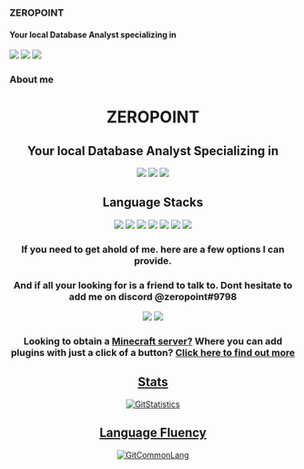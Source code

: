<!-- Entitled User -->
<h3 aligh="left">ZEROPOINT</h3>
<h4 align="left">Your local Database Analyst specializing in</h4>
<div align="left">
    <a href="https://www.mysql.com"><img
            src="https://img.shields.io/badge/mysql-%234479A1?style=for-the-badge&logo=mysql&logoColor=white"></a>
    <a href="https://redis.io"><img
            src="https://img.shields.io/badge/redis-%23DC382D?style=for-the-badge&logo=redis&logoColor=white"></a>
    <a href="https://mongodb.com"><img
            src="https://img.shields.io/badge/mongodb-%2347A248?style=for-the-badge&logo=mongodb&logoColor=white"></a>
</div>

<!-- About me -->
<h3 align="left">About me</h2>

<!-- Entitled User -->
<h1 align="center">ZEROPOINT</h1>
<h2 align="center">Your local Database Analyst Specializing in</h2>
<div align="center">
    <a href="https://www.mysql.com"><img
            src="https://img.shields.io/badge/mysql-%234479A1?style=for-the-badge&logo=mysql&logoColor=white"></a>
    <a href="https://redis.io"><img
            src="https://img.shields.io/badge/redis-%23DC382D?style=for-the-badge&logo=redis&logoColor=white"></a>
    <a href="https://mongodb.com"><img
            src="https://img.shields.io/badge/mongodb-%2347A248?style=for-the-badge&logo=mongodb&logoColor=white"></a>
</div>

<div align="center">
    <h2> Language Stacks </h2>
    <!-- Fullstack -->
    <a href="https://html.spec.whatwg.org/multipage/"><img
            src="https://camo.githubusercontent.com/ca7735d3a04dacb883f9b881213b3983ce3f106ac2fccc0d2ec86af3911c942e/68747470733a2f2f696d672e736869656c64732e696f2f62616467652f68746d6c352532302d2532334533344632362e7376673f7374796c653d666f722d7468652d6261646765266c6f676f3d68746d6c35266c6f676f436f6c6f723d7768697465"></a>
    <a href="https://www.tutorialspoint.com/css/css3_tutorial.htm"><img
            src="https://camo.githubusercontent.com/9d8b840ae1e7f64bfba7795cc23ac4c75bd1255907a87c99bef9b3d52d725630/68747470733a2f2f696d672e736869656c64732e696f2f62616467652f637373332532302d2532333135373242362e7376673f7374796c653d666f722d7468652d6261646765266c6f676f3d63737333266c6f676f436f6c6f723d7768697465"></a>
    <a href="https://www.javascript.com/"><img
            src="https://camo.githubusercontent.com/d64756f90fff303b8d8cd114d331f59ab8e4106384dd669aca2722b0435ea662/68747470733a2f2f696d672e736869656c64732e696f2f62616467652f6a6176617363726970742532302d2532333332333333302e7376673f7374796c653d666f722d7468652d6261646765266c6f676f3d6a617661736372697074"></a>
    <a href="https://reactjs.org"><img
            src="https://img.shields.io/badge/react-%2361DBFB?style=for-the-badge&logo=react&logoColor=black"></a>
    <a href="https://dotnet.microsoft.com/en-us/languages/csharp"><img
            src="https://camo.githubusercontent.com/30e7f9437119e0e7295fb95b5ca5bf4119f3d6dc931bcd333e785a08913f398a/68747470733a2f2f696d672e736869656c64732e696f2f62616467652f632532332532302d2532333233393132302e7376673f7374796c653d666f722d7468652d6261646765266c6f676f3d632532307368617270266c6f676f436f6c6f723d7768697465"></a>
    <a href="https://www.geeksforgeeks.org/basic-input-output-c/"><img
            src="https://camo.githubusercontent.com/83ff2d9d13f73e9795d7983bdae4f6f17ca0b45fa41b1ea17f29be58f4720cdc/68747470733a2f2f696d672e736869656c64732e696f2f62616467652f632532422532422d2532333336393643463f7374796c653d666f722d7468652d6261646765266c6f676f3d63253242253242266c6f676f436f6c6f723d7768697465"></a>
    <a href="http://www.lua.org/"><img
            src="https://camo.githubusercontent.com/18d07ed577dd8860b7d3000e4e17d5ac7a042c02cfdd7fcec19873e5340d25b4/68747470733a2f2f696d672e736869656c64732e696f2f62616467652f6c75612d2532333243324437322e7376673f7374796c653d666f722d7468652d6261646765266c6f676f3d6c7561266c6f676f436f6c6f723d7768697465"></a>
</div>

<div align="center">
    <h3 align="center">If you need to get ahold of me. here are a few options I can provide.</h3>
    <h3 align="center">And if all your looking for is a friend to talk to. Dont hesitate to add me on discord
        @zeropoint#9798</h3>
    <a href="https://discord.banabyte.com" align="center"><img
            src="https://camo.githubusercontent.com/19d3f5efe033ec453966ef682d40115345835d975a3b465ec80262b37121e385/68747470733a2f2f696d672e736869656c64732e696f2f62616467652f646973636f72642d2532333732383944413f7374796c653d666f722d7468652d6261646765266c6f676f3d646973636f7264266c6f676f436f6c6f723d7768697465"></a>
    <a href="mailto:zeropoint@banabyte.com"><img
            src="https://img.shields.io/badge/email-%23BB001B?style=for-the-badge&logo=gmail&logoColor=white"></a>
</div>

<div align="center">
    <h3 align="center">Looking to obtain a <a href=panel.banabyte.com>Minecraft server?</a> Where you can add plugins
        with just a click of a button? <a href="panel.banabyte.com">Click here to find out more</h3>

## Stats
![GitStatistics](https://github-readme-stats.vercel.app/api?username=ZEROPOINTBRUH&show_icons=true&theme=tokyonight&include_all_commits=true&count_private=true&hide_border=true)

## Language Fluency
![GitCommonLang](https://github-readme-stats.vercel.app/api/top-langs/?username=ZEROPOINTBRUH&hide_border=true&layout=compact&theme=tokyonight)
